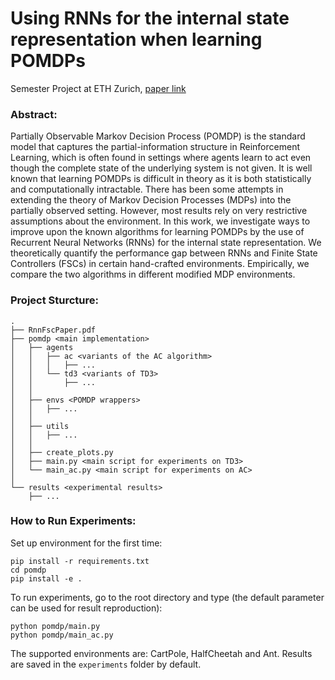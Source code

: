 # Using RNNs for the internal state representation when learning POMDPs

Semester Project at ETH Zurich, [paper link](https://github.com/yooyoo9/RnnFscForLearningPomdps/blob/main/RnnFscPaper.pdf)

### Abstract:
Partially Observable Markov Decision Process (POMDP) is the standard model that captures the partial-information structure in Reinforcement Learning, which is often found in settings where agents learn to act even though the complete state of the underlying system is not given.
It is well known that learning POMDPs is difficult in theory as it is both statistically and computationally intractable.
There has been some attempts in extending the theory of Markov Decision Processes (MDPs) into the partially observed setting.
However, most results rely on very restrictive assumptions about the environment. 
In this work, we investigate ways to improve upon the known algorithms for learning POMDPs by the use of Recurrent Neural Networks (RNNs) for the internal state representation.
We theoretically quantify the performance gap between RNNs and Finite State Controllers (FSCs) in certain hand-crafted environments. 
Empirically, we compare the two algorithms in different modified MDP environments.

### Project Sturcture:
```
.
├── RnnFscPaper.pdf
├── pomdp <main implementation>
│   ├── agents
│   │   ├── ac <variants of the AC algorithm>
│   │   │   ├── ...
│   │   └── td3 <variants of TD3>
│   │       ├── ...
│   │
│   ├── envs <POMDP wrappers>
│   │   ├── ...
│   │
│   ├── utils
│   │   ├── ...
│   │
│   ├── create_plots.py
│   ├── main.py <main script for experiments on TD3>
│   └── main_ac.py <main script for experiments on AC>
│
└── results <experimental results>
    ├── ...
```

### How to Run Experiments:
Set up environment for the first time:
```
pip install -r requirements.txt
cd pomdp
pip install -e .
```

To run experiments, go to the root directory and type (the default parameter can be used for result reproduction):
```
python pomdp/main.py
python pomdp/main_ac.py
```
The supported environments are: CartPole, HalfCheetah and Ant.
Results are saved in the ```experiments``` folder by default.